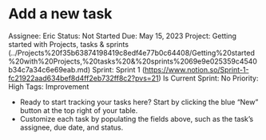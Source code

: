 # Add a new task

Assignee: Eric
Status: Not Started
Due: May 15, 2023
Project: Getting started with Projects, tasks & sprints (../Projects%20f35b63874198419c8edf4e77b0c64408/Getting%20started%20with%20Projects,%20tasks%20&%20sprints%2069e9e025359c4540b34c7a34c6e69eab.md)
Sprint: Sprint 1 (https://www.notion.so/Sprint-1-fc21922aad634bef8d4ff2eb732ff8c2?pvs=21)
Is Current Sprint: No
Priority: High
Tags: Improvement

- Ready to start tracking your tasks here? Start by clicking the blue “New” button at the top right of your table.
- Customize each task by populating the fields above, such as the task’s assignee, due date, and status.